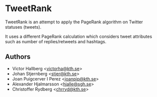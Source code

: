 TweetRank
=========

TweetRank is an attempt to apply the PageRank algorithm on Twitter statuses (tweets).

It uses a different PageRank calculation which considers tweet attributes such as number of replies/retweets and hashtags.

Authors
-------
* Victor Hallberg <<victorha@kth.se>>
* Johan Stjernberg <<stjer@kth.se>>
* Joan Puigcerver I Perez <<joanpip@kth.se>>
* Alexander Hjalmarsson <<hjalle@sgh.se>>
* Christoffer Rydberg <<chrryd@kth.se>>
